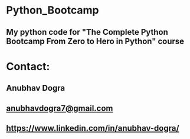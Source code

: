# Python_Bootcamp

## My python code for "The Complete Python Bootcamp From Zero to Hero in Python" course


# Contact:

## Anubhav Dogra

## anubhavdogra7@gmail.com

## https://www.linkedin.com/in/anubhav-dogra/
